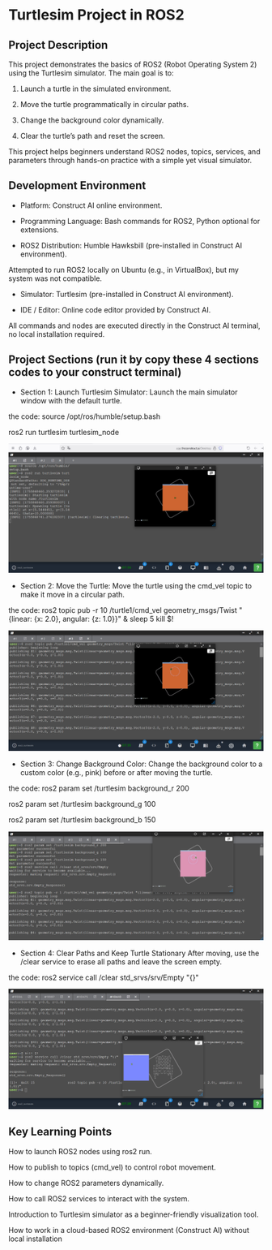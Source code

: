 # Turtlesim Project in ROS2

## Project Description

This project demonstrates the basics of ROS2 (Robot Operating System 2) using the Turtlesim simulator.
The main goal is to:

1. Launch a turtle in the simulated environment.

2. Move the turtle programmatically in circular paths.

3. Change the background color dynamically.

4. Clear the turtle’s path and reset the screen.

This project helps beginners understand ROS2 nodes, topics, services, and parameters through hands-on practice with a simple yet visual simulator.

## Development Environment

- Platform: Construct AI online environment.

- Programming Language: Bash commands for ROS2, Python optional for extensions.

- ROS2 Distribution: Humble Hawksbill (pre-installed in Construct AI environment).

Attempted to run ROS2 locally on Ubuntu (e.g., in VirtualBox), but my system was not compatible.

- Simulator: Turtlesim (pre-installed in Construct AI environment).

- IDE / Editor: Online code editor provided by Construct AI.

All commands and nodes are executed directly in the Construct AI terminal, no local installation required.

## Project Sections (run it by copy these 4 sections codes to your construct terminal)

- Section 1: Launch Turtlesim Simulator:
Launch the main simulator window with the default turtle.

the code:
source /opt/ros/humble/setup.bash

ros2 run turtlesim turtlesim_node

![Section 1 Illustration](لقطة1.png)

- Section 2: Move the Turtle:
Move the turtle using the cmd_vel topic to make it move in a circular path.

the code:
ros2 topic pub -r 10 /turtle1/cmd_vel geometry_msgs/Twist "{linear: {x: 2.0}, angular: {z: 1.0}}" &
sleep 5
kill $!

![Section 1 Illustration](لقطة2.png)

- Section 3: Change Background Color:
Change the background color to a custom color (e.g., pink) before or after moving the turtle.

the code:
ros2 param set /turtlesim background_r 200

ros2 param set /turtlesim background_g 100

ros2 param set /turtlesim background_b 150

![Section 1 Illustration](لقطة3.png)

- Section 4: Clear Paths and Keep Turtle Stationary
After moving, use the /clear service to erase all paths and leave the screen empty.

the code:
ros2 service call /clear std_srvs/srv/Empty "{}"

![Section 1 Illustration](لقطة4.png)
## Key Learning Points

How to launch ROS2 nodes using ros2 run.

How to publish to topics (cmd_vel) to control robot movement.

How to change ROS2 parameters dynamically.

How to call ROS2 services to interact with the system.

Introduction to Turtlesim simulator as a beginner-friendly visualization tool.

How to work in a cloud-based ROS2 environment (Construct AI) without local installation
